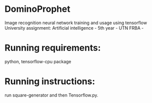 # DominoProphet
Image recognition neural network training and usage using tensorflow
University assignment: Artificial intelligence - 5th year -  UTN FRBA - 

# Running requirements:
python, tensorflow-cpu package

# Running instructions:
run square-generator and then Tensorflow.py.
